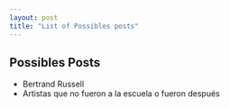 ```yaml
---
layout: post
title: "List of Possibles posts"
---
```


## Possibles Posts

* Bertrand Russell
* Artistas que no fueron a la escuela o fueron después

